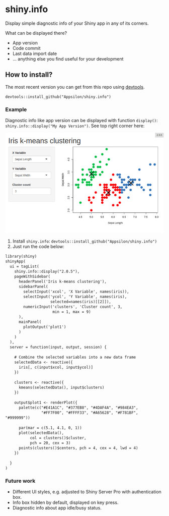 
<link href="http://fonts.googleapis.com/css?family=Maven+Pro:400,700|Inconsolata" rel="stylesheet" type="text/css"> <link href='docs/style.css' rel='stylesheet' type='text/css'>

shiny.info
==========

Display simple diagnostic info of your Shiny app in any of its corners.

What can be displayed there?

-   App version
-   Code commit
-   Last data import date
-   ... anything else you find useful for your development

How to install?
---------------

The most recent version you can get from this repo using [devtools](https://github.com/hadley/devtools).

    devtools::install_github("Appsilon/shiny.info")

### Example

Diagnostic info like app version can be displayed with function `display()`: `shiny.info::display("My App Version")`. See top right corner here:

![](inst/assets/README_files/example.png)

1.  Install `shiny.info`: `devtools::install_github("Appsilon/shiny.info")`
2.  Just run the code below:

<!-- -->

    library(shiny)
    shinyApp(
      ui = tagList(
        shiny.info::display("2.0.5"),
        pageWithSidebar(
          headerPanel('Iris k-means clustering'),
          sidebarPanel(
            selectInput('xcol', 'X Variable', names(iris)),
            selectInput('ycol', 'Y Variable', names(iris),
                        selected=names(iris)[[2]]),
            numericInput('clusters', 'Cluster count', 3,
                         min = 1, max = 9)
          ),
          mainPanel(
            plotOutput('plot1')
          )
        )
      ),
      server = function(input, output, session) {

        # Combine the selected variables into a new data frame
        selectedData <- reactive({
          iris[, c(input$xcol, input$ycol)]
        })

        clusters <- reactive({
          kmeans(selectedData(), input$clusters)
        })

        output$plot1 <- renderPlot({
          palette(c("#E41A1C", "#377EB8", "#4DAF4A", "#984EA3",
                    "#FF7F00", "#FFFF33", "#A65628", "#F781BF", "#999999"))

          par(mar = c(5.1, 4.1, 0, 1))
          plot(selectedData(),
               col = clusters()$cluster,
               pch = 20, cex = 3)
          points(clusters()$centers, pch = 4, cex = 4, lwd = 4)
        })

      }
    )

### Future work

-   Different UI styles, e.g. adjusted to Shiny Server Pro with authentication box.
-   Info box hidden by default, displayed on key press.
-   Diagnostic info about app idle/busy status.
